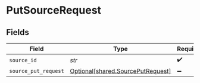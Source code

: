 # PutSourceRequest


## Fields

| Field                                                                        | Type                                                                         | Required                                                                     | Description                                                                  |
| ---------------------------------------------------------------------------- | ---------------------------------------------------------------------------- | ---------------------------------------------------------------------------- | ---------------------------------------------------------------------------- |
| `source_id`                                                                  | *str*                                                                        | :heavy_check_mark:                                                           | N/A                                                                          |
| `source_put_request`                                                         | [Optional[shared.SourcePutRequest]](../../models/shared/sourceputrequest.md) | :heavy_minus_sign:                                                           | N/A                                                                          |
